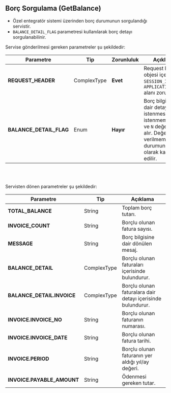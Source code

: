 ## Borç Sorgulama (GetBalance)
* Özel entegratör sistemi üzerinden borç durumunun sorgulandığı servistir.
* `BALANCE_DETAIL_FLAG` parametresi kullanılarak borç detayı sorgulanabilinir.


Servise gönderilmesi gereken parametreler şu şekildedir:

Parametre | Tip         | Zorunluluk  | Açıklama
--------- | ----------- | ----------- | -----------
**REQUEST_HEADER** | ComplexType | **Evet** | Request Header objesi içerisinde `SESSION_ID` ve `APPLICATION_NAME` alanı zorunludur.
**BALANCE_DETAIL_FLAG** | Enum   | **Hayır** | Borç bilgisine dair detay istenmesi veya istenmemesi. `Y` ve `N` değerleri alır. Değer verilmemesi durumunda `N` olarak kabul edilir.

<br><br>

Servisten dönen parametreler şu şekildedir:

Parametre | Tip        | Açıklama
--------- | ----------- | -----------
**TOTAL_BALANCE** | String | Toplam borç tutarı.
**INVOICE_COUNT** | String | Borçlu olunan fatura sayısı.
**MESSAGE** | String | Borç bilgisine dair dönülen mesaj.
**BALANCE_DETAIL** | ComplexType | Borçlu olunan faturaları içerisinde bulundurur.
**BALANCE_DETAIL.INVOICE** | ComplexType | Borçlu olunan faturalara dair detayı içerisinde bulundurur.
**INVOICE.INVOICE_NO** | String | Borçlu olunan faturanın numarası.
**INVOICE.INVOICE_DATE** | String | Borçlu olunan fatura tarihi.
**INVOICE.PERIOD** | String | Borçlu olunan faturanın yer aldığı yıl/ay değeri.
**INVOICE.PAYABLE_AMOUNT** | String | Ödenmesi gereken tutar.
